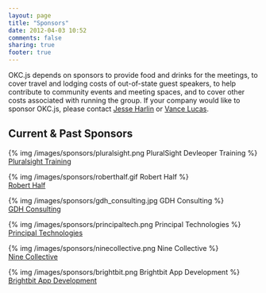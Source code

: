```yaml
---
layout: page
title: "Sponsors"
date: 2012-04-03 10:52
comments: false
sharing: true
footer: true
---
```


OKC.js depends on sponsors to provide food and drinks for the meetings, to cover travel and lodging costs of out-of-state guest speakers, to help contribute to community events and meeting spaces, and to cover other costs associated with running the group. If your company would like to sponsor OKC.js, please contact [Jesse Harlin](mailto:harlinjesse@gmail.com) or [Vance Lucas](mailto:vance@vancelucas.com).


Current & Past Sponsors
-----------------------


{% img /images/sponsors/pluralsight.png PluralSight Devleoper Training %}  
[Pluralsight Training](http://www.pluralsight-training.net/)

{% img /images/sponsors/roberthalf.gif Robert Half %}  
[Robert Half](http://www.roberthalf.com/)

{% img /images/sponsors/gdh_consulting.jpg GDH Consulting %}  
[GDH Consulting](http://www.gdhconsulting.com/)

{% img /images/sponsors/principaltech.png Principal Technologies %}  
[Principal Technologies](http://www.principaltechnologies.com/)

{% img /images/sponsors/ninecollective.png Nine Collective %}  
[Nine Collective](http://ninecollective.com/)

{% img /images/sponsors/brightbit.png Brightbit App Development %}  
[Brightbit App Development](http://brightb.it/)
